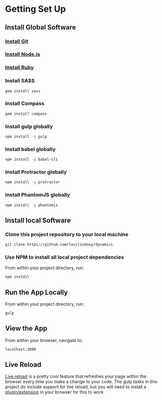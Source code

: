# Getting Set Up

## Install Global Software

### [Install Git][git-url]

### [Install Node.js][node-url]

### [Install Ruby][ruby-url]

### Install SASS

```bash
gem install sass
```

### Install Compass

```bash
gem install compass
```

### Install gulp globally

```bash
npm install -g gulp
```

### Install babel globally

```bash
npm install -g babel-cli
```

### Install Protractor globally

```bash
npm install -g protractor
```

### Install PhantomJS globally

```bash
npm install -g phantomjs
```

## Install local Software

### Clone this project repository to your local machine

```bash
git clone https://github.com/levilindsey/dynamics
```

### Use NPM to install all local project dependencies

From within your project directory, run:

```bash
npm install
```

## Run the App Locally

From within your project directory, run:

```bash
gulp
```

## View the App

From within your browser, navigate to:

```bash
localhost:3000
```

## Live Reload

[Live reload][live-reload-url] is a pretty cool feature that refreshes your page within the browser every time you make 
a change to your code. The gulp tasks in this project do include support for live reload, but you will need to install 
a [plugin/extension][live-reload-extension-url] in your browser for this to work.



[git-url]: http://git-scm.com/
[node-url]: http://nodejs.org/
[ruby-url]: https://www.ruby-lang.org/en/
[live-reload-url]: http://livereload.com/
[live-reload-extension-url]: http://feedback.livereload.com/knowledgebase/articles/86242-how-do-i-install-and-use-the-browser-extensions-
